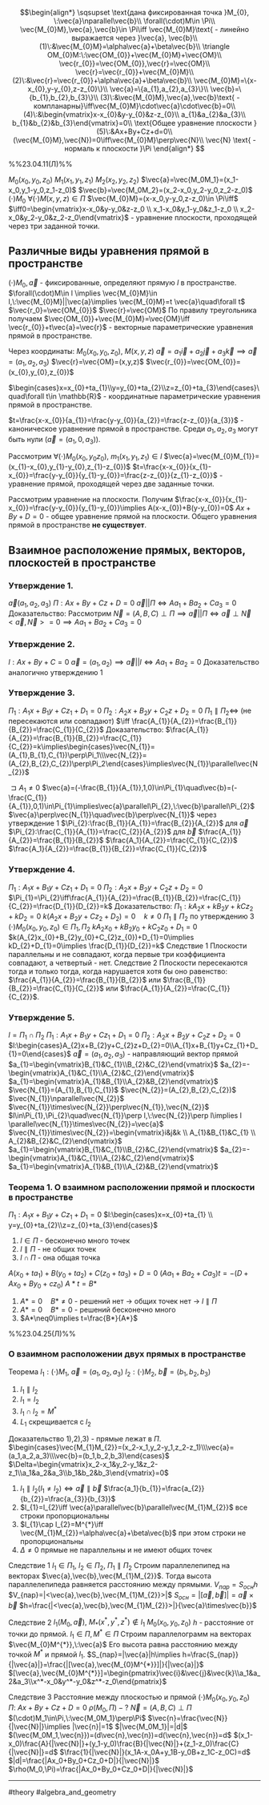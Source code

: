 $$\begin{align*}
\sqsupset \text{дана фиксированная точка }M_{0}, \:\vec{a}\nparallel\vec{b}\\
\forall(\cdot)M\in \Pi\\
\vec{M_{0}M},\vec{a},\vec{b}\in \Pi\iff \vec{M_{0}M}\text{ - линейно выражается через }\vec{a}, \vec{b}\\
(1)\:&\vec{M_{0}M}=\alpha\vec{a}+\beta\vec{b}\\
\triangle OM_{0}M:\:\vec{OM_{0}}+\vec{M_{0}M}+\vec{OM}\\
\vec{r_{0}}=\vec{OM_{0}},\vec{r}=\vec{OM}\\
\vec{r}=\vec{r_{0}}+\vec{M_{0}M}\\
(2)\:&\vec{r}=\vec{r_{0}}+\alpha\vec{a}+\beta\vec{b}\\
\vec{M_{0}M}=\{x-x_{0},y-y_{0},z-z_{0}\}\\
\vec{a}=\{a_{1},a_{2},a_{3}\}\\
\vec{b}=\{b_{1},b_{2},b_{3}\}\\
(3)\:&\vec{M_{0}M},\vec{a},\vec{b}\text{ - компланарны}\iff\vec{M_{0}M}\cdot\vec{a}\cdot\vec{b}=0\\
(4)\:&\begin{vmatrix}x-x_{0}&y-y_{0}&z-z_{0}\\
a_{1}&a_{2}&a_{3}\\
b_{1}&b_{2}&b_{3}\end{vmatrix}=0\\
\text{Общее уравнение плоскости } (5)\:&Ax+By+Cz+d=0\\
(\vec{M_{0}M},\vec{N})=0\iff\vec{M_{0}M}\perp\vec{N}\\
\vec{N} \text{ - нормаль к плоскости }\Pi
\end{align*}
$$

%%23.04.11(Л)%%

$M_0(x_0,y_0,z_0)$
$M_1(x_1,y_1,z_1)$
$M_2(x_2,y_2,z_2)$
$\vec{a}=\vec{M_0M_1}=(x_1-x_0,y_1-y_0,z_1-z_0)$
$\vec{b}=\vec{M_0M_2}=(x_2-x_0,y_2-y_0,z_2-z_0)$
$(\cdot)M_0$
$\forall(\cdot)M(x,y,z)\in \Pi$
$\vec{M_{0}M}=(x-x_0,y-y_0,z-z_0)\in \Pi\iff$
$\iff0=\begin{vmatrix}x-x_0&y-y_0&z-z_0 \\ x_1-x_0&y_1-y_0&z_1-z_0 \\ x_2-x_0&y_2-y_0&z_2-z_0\end{vmatrix}$ - уравнение плоскости, проходящей через три заданной точки.

## Различные виды уравнения прямой в пространстве
$(\cdot)M_0,\vec{a}$ - фиксированные, определяют прямую $l$ в пространстве.
$\forall(\cdot)M\in l \implies \vec{M_{0}M}\in l,\:\vec{M_{0}M}||\vec{a}\implies \vec{M_{0}M}=t \vec{a}\quad\forall t$
$\vec{r_0}=\vec{OM_{0}}$
$\vec{r}=\vec{OM}$
По правилу треугольника получаем $\vec{OM_{0}}+\vec{M_{0}M}=\vec{OM}\iff \vec{r_{0}}+t\vec{a}=\vec{r}$ - векторные параметрические уравнения прямой в пространстве.

Через координаты:
$M_{0}(x_{0},y_{0},z_{0}),\:M(x,y,z)$
$\vec{a}=a_{1}\vec{i}+a_{2}\vec{j}+a_{3}\vec{k}\implies \vec{a}=(a_{1},a_{2},a_{3})$
$\vec{r}=\vec{OM}=(x,y,z)$
$\vec{r_{0}}=\vec{OM_{0}}=(x_{0},y_{0},z_{0})$

$\begin{cases}x=x_{0}+ta_{1}\\y=y_{0}+ta_{2}\\z=z_{0}+ta_{3}\end{cases}\quad\forall t\in \mathbb{R}$ - координатные параметрические уравнения прямой в пространстве.

$t=\frac{x-x_{0}}{a_{1}}=\frac{y-y_{0}}{a_{2}}=\frac{z-z_{0}}{a_{3}}$ - каноническое уравнение прямой в пространстве. Среди $a_1,a_2,a_3$ могут быть нули ($\vec{a}=(a_{1},0,a_{3})$).

Рассмотрим $\forall(\cdot)M_{0}(x_{0},y_{0}z_{0}),\:m_{1}(x_{1},y_{1},z_{1})\in l$
$\vec{a}=\vec{M_{0}M_{1}}=(x_{1}-x_{0},y_{1}-y_{0},z_{1}-z_{0})$
$t=\frac{x-x_{0}}{x_{1}-x_{0}}=\frac{y-y_{0}}{y_{1}-y_{0}}=\frac{z-z_{0}}{z_{1}-z_{0}}$ - уравнение прямой, проходящей через две заданные точки.

Рассмотрим уравнение на плоскости. Получим $\frac{x-x_{0}}{x_{1}-x_{0}}=\frac{y-y_{0}}{y_{1}-y_{0}}\implies A(x-x_{0})+B(y-y_{0})=0$
$Ax+By+D=0$ - общее уравнение прямой на плоскости.
Общего уравнения прямой в пространстве **не существует**.

## Взаимное расположение прямых, векторов, плоскостей в пространстве
### Утверждение 1.
$\vec{a}(a_{1},a_{2},a_{3})$
$\Pi:Ax+By+Cz+D=0$
$\vec{a}||\Pi\iff Aa_{1}+Ba_{2}+Ca_{3}=0$
Доказательство:
Рассмотрим $\vec{N}=(A,B,C)\perp \Pi\implies \vec{a}||\Pi\iff\vec{a}\perp\vec{N}$
$<\vec{a},\vec{N}>=0\implies Aa_{1}+Ba_{2}+Ca_3=0$

### Утверждение 2.
$l:Ax+By+C=0\:\vec{a}=(a_1,a_2)\implies\vec{a}||l\iff Aa_{1}+Ba_{2}=0$
Доказательство аналогично утверждению 1

### Утверждение 3.
$\Pi_1:A_{1}x+B_{1}y+Cz_{1}+D_{1}=0$
$\Pi_{2}:A_{2}x+B_{2}y+C_{2}z+D_{2}=0$
$\Pi_{1}\parallel\Pi_{2}\iff$ (не пересекаются или совпадают)
$\iff \frac{A_{1}}{A_{2}}=\frac{B_{1}}{B_{2}}=\frac{C_{1}}{C_{2}}$
Доказательство:
$\frac{A_{1}}{A_{2}}=\frac{B_{1}}{B_{2}}=\frac{C_{1}}{C_{2}}=k\implies\begin{cases}\vec{N_{1}}=(A_{1},B_{1},C_{1})\perp\Pi_1\\\vec{N_{2}}=(A_{2},B_{2},C_{2})\perp\Pi_2\end{cases}\implies\vec{N_{1}}\parallel\vec{N_{2}}$

$\sqsupset A_{1}\neq0$
$\vec{a}=(-\frac{B_{1}}{A_{1}},1,0)\in\Pi_{1}\quad\vec{b}=(-\frac{C_{1}}{A_{1}},0,1)\in\Pi_{1}\implies\vec{a}\parallel\Pi_{2},\:\vec{b}\parallel\Pi_{2}$
$\vec{a}\perp\vec{N_{1}}\quad\vec{b}\perp\vec{N_{1}}$
через утверждение 1
$\Pi_{2}:\frac{B_{1}}{A_{1}}=\frac{B_{2}}{A_{2}}$ для $\vec{a}$
$\Pi_{2}:\frac{C_{1}}{A_{1}}=\frac{C_{2}}{A_{2}}$ для $\vec{b}$
$\frac{A_{1}}{A_{2}}=\frac{B_{1}}{B_{2}}$
$\frac{A_1}{A_{2}}=\frac{C_{1}}{C_{2}}$
$\frac{A_1}{A_{2}}=\frac{B_{1}}{B_{2}}=\frac{C_{1}}{C_{2}}$

### Утверждение 4.
$\Pi_1:A_{1}x+B_{1}y+Cz_{1}+D_{1}=0$
$\Pi_{2}:A_{2}x+B_{2}y+C_{2}z+D_{2}=0$
$\Pi_{1}=\Pi_{2}\iff\frac{A_{1}}{A_{2}}=\frac{B_{1}}{B_{2}}=\frac{C_{1}}{C_{2}}=\frac{D_{1}}{D_{2}}=k$
Доказательство:
$\Pi_1:kA_{2}x+kB_{2}y+kCz_{2}+kD_{2}=0$
$k(A_{2}x+B_{2}y+Cz_{2}+D_{2})=0\quad k\neq0$
$\Pi_{1}\parallel\Pi_{2}$ по утверждению 3
$(\cdot)M_{0}(x_{0},y_{0},z_{0})\in\Pi_{1},\Pi_{2}$
$kA_{2}x_{0}+kB_{2}y_{0}+kC_{2}z_{0}+D_{1}=0$
$k(A_{2}x_{0}+B_{2}y_{0}+C_{2}z_{0})+D_{1}=0\implies kD_{2}+D_{1}=0\implies \frac{D_{1}}{D_{2}}=k$
Следствие 1
Плоскости параллельны и не совпадают, когда первые три коэффициента совпадают, а четвертый - нет.
Следствие 2
Плоскости пересекаются тогда и только тогда, когда нарушается хотя бы оно равенство: $\frac{A_{1}}{A_{2}}=\frac{B_{1}}{B_{2}}$ или $\frac{B_{1}}{B_{2}}=\frac{C_{1}}{C_{2}}$ или $\frac{A_{1}}{A_{2}}=\frac{C_{1}}{C_{2}}$.

### Утверждение 5.
$l=\Pi_{1}\cap\Pi_{2}$
$\Pi_1:A_{1}x+B_{1}y+Cz_{1}+D_{1}=0$
$\Pi_{2}:A_{2}x+B_{2}y+C_{2}z+D_{2}=0$
$l:\begin{cases}A_{2}x+B_{2}y+C_{2}z+D_{2}=0\\A_{1}x+B_{1}y+Cz_{1}+D_{1}=0\end{cases}$
$\vec{a}=(a_{1},a_{2},a_{3})$ - направляющий вектор прямой
$a_{1}=\begin{vmatrix}B_{1}&C_{1}\\B_{2}&C_{2}\end{vmatrix}$ $a_{2}=-\begin{vmatrix}A_{1}&C_{1}\\A_{2}&C_{2}\end{vmatrix}$ $a_{1}=\begin{vmatrix}A_{1}&B_{1}\\A_{2}&B_{2}\end{vmatrix}$
$\vec{N_{1}}=(A_{1},B_{1},C_{1})$
$\vec{N_{2}}=(A_{2},B_{2},C_{2})$
$\vec{N_{1}}\nparallel\vec{N_{2}}$
$\vec{N_{1}}\times\vec{N_{2}}\perp\vec{N_{1}},\vec{N_{2}}$
$l\in\Pi_{1},\Pi_{2}\quad\vec{N_{1}}\perp l,\:\vec{N_{2}}\perp l\implies l \parallel\vec{N_{1}}\times\vec{N_{2}}=\vec{a}$
$\vec{N_{1}}\times\vec{N_{2}}=\begin{vmatrix}i&j&k \\ A_{1}&B_{1}&C_{1} \\ A_{2}&B_{2}&C_{2}\end{vmatrix}$
$a_{1}=\begin{vmatrix}B_{1}&C_{1}\\B_{2}&C_{2}\end{vmatrix}$ $a_{2}=-\begin{vmatrix}A_{1}&C_{1}\\A_{2}&C_{2}\end{vmatrix}$ $a_{1}=\begin{vmatrix}A_{1}&B_{1}\\A_{2}&B_{2}\end{vmatrix}$

### Теорема 1. О взаимном расположении прямой и плоскости в пространстве
$\Pi_1:A_{1}x+B_{1}y+Cz_{1}+D_{1}=0$
$l:\begin{cases}x=x_{0}+ta_{1} \\ y=y_{0}+ta_{2}\\z=z_{0}+ta_{3}\end{cases}$
1) $l\in\Pi$ - бесконечно много точек
2) $l\parallel\Pi$ - не общих точек
3) $l\cap \Pi$ - она общая точка

$A(x_{0}+ta_{1})+B(y_{0}+ta_{2})+C(z_{0}+ta_{3})+D=0$
$(Aa_{1}+Ba_{2}+Ca_{3})t=-(D+Ax_{0}+By_{0}+cz_{0})$
$A*t=B*$
1) $A*=0\quad B*\neq0$ - решений нет -> общих точек нет -> $l\parallel\Pi$
2) $A*=0\quad B*=0$ - решений бесконечно много
3) $A*\neq0\implies t=\frac{B*}{A*}$

%%23.04.25(Л)%%
### О взаимном расположении двух прямых в пространстве
Теорема
$l_1:(\cdot)M_1,\:\vec{a}=(a_1,a_2,a_3)$
$l_2:(\cdot)M_2,\:\vec{b}=(b_1,b_2,b_3)$
1) $l_1\parallel l_2$
2) $l_1=l_2$
3) $l_{1}\cap l_{2}=M^{*}$
4) $L_{1}$ скрещивается с $l_{2}$

Доказательство
1),2),3) - прямые лежат в $\Pi$.
$\begin{cases}\vec{M_{1}M_{2}}=(x_2-x_1,y_2-y_1,z_2-z_1)\\\vec{a}=(a_1,a_2,a_3)\\\vec{b}=(b_1,b_2,b_3)\end{cases}$
$\Delta=\begin{vmatrix}x_2-x_1&y_2-y_1&z_2-z_1\\a_1&a_2&a_3\\b_1&b_2&b_3\end{vmatrix}=0$
1) $l_{1}\parallel l_2(l_{1}\neq l_{2})\iff \vec{a}\parallel\vec{b}$
   $\frac{a_1}{b_{1}}=\frac{a_{2}}{b_{2}}=\frac{a_{3}}{b_{3}}$
2) $l_{1}=l_{2}\iff \vec{a}\parallel\vec{b}\parallel\vec{M_{1}M_{2}}$
   все строки пропорциональны
3) $l_{1}\cap l_{2}=M^{*}\iff \vec{M_{1}M_{2}}=\alpha\vec{a}+\beta\vec{b}$
   при этом строки не пропорциональны
4) $\Delta\neq0$
   прямые не параллельны и не имеют общих точек

Следствие 1
$l_{1}\in\Pi_1,\:l_{2}\in\Pi_{2},\:\Pi_{1}\parallel\Pi_{2}$
Строим параллелепипед на векторах $\vec{a},\vec{b},\vec{M_{1}M_{2}}$.
Тогда высота параллелепипеда равняется расстоянию между прямыми.
$V_{пар}=S_{осн}h$
$V_{пар}=|<\vec{a},\vec{b},\vec{M_{1}M_{2}}>|$
$S_{осн}=|[\vec{a},\vec{b}]|=\vec{a}\times\vec{b}$
$h=\frac{|<\vec{a},\vec{b},\vec{M_{1}M_{2}}>|}{\vec{a}\times\vec{b}}$

Следствие 2
$l_{1}(M_{0},\vec{a}),\:M_{*}(x^*,y^*,z^*)\notin l_1$
$M_{0}(x_{0},y_{0},z_{0})$
$h$ - расстояние от точки до прямой.
$l_{1}\in\Pi,M^{*}\in \Pi$
Строим параллелограмм на векторах $\vec{M_{0}M^{*}},\:\vec{a}$
Его высота равна расстоянию между точкой $M^{*}$ и прямой $l_{1}$.
$S_{пар}=|\vec{a}|h\implies h=\frac{S_{пар}}{|\vec{a}|}=\frac{|[\vec{a},\vec{M_{0}M^{*}}]|}{|\vec{a}|}$
$[\vec{a},\vec{M_{0}M^{*}}]=\begin{pmatrix}\vec{i}&\vec{j}&\vec{k}\\a_1&a_2&a_3\\x^*-x_0&y^*-y_0&z^*-z_0\end{pmatrix}$

Следствие 3
Расстояние между плоскостью и прямой
$(\cdot)M_{0}(x_0,y_0,z_0)$
$\Pi:\:Ax+By+Cz+D=0$
$\rho(M_0,\Pi)-?$
$\vec{N}=(A,B,C)\perp\Pi$
$(\cdot)M_1\in\Pi,\:\vec{M_0M_1}\perp\Pi$
$\vec{n}=\frac{\vec{N}}{|\vec{N}|}\implies |\vec{n}|=1$
$|\vec{M_0M_1}|=|d|$
$(\vec{M_0M_1,\vec{n}})=(d\vec{n},\vec{n})=d(\vec{n},\vec{n})=d$
$(x_1-x_0)\frac{A}{|\vec{N}|}+(y_1-y_0)\frac{B}{|\vec{N}|}+(z_1-z_0)\frac{C}{|\vec{N}|}=d$
$\frac{1}{|\vec{N}|}(x_1A-x_0A+y_1B-y_0B+z_1C-z_0C)=d$
$|d|=\frac{|Ax_0+By_0+Cz_0+D|}{|\vec{N}|}$
$\rho(M_0,\Pi)=\frac{|Ax_0+By_0+Cz_0+D|}{|\vec{N}|}$

---
#theory #algebra_and_geometry 